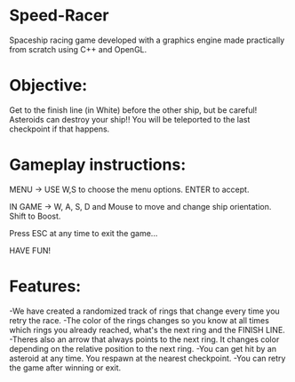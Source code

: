 # Speed-Racer
Spaceship racing game developed with a graphics engine made practically from scratch using C++ and OpenGL.

# Objective:
Get to the finish line (in White) before the other ship, but be careful! Asteroids can destroy
your ship!! You will be teleported to the last checkpoint if that happens.



# Gameplay instructions:

MENU -> USE W,S to choose the menu options. ENTER to accept.

IN GAME -> W, A, S, D and Mouse to move and change ship orientation. Shift to Boost.

Press ESC at any time to exit the game...

HAVE FUN!


# Features:
-We have created a randomized track of rings that change every time you retry the race.
-The color of the rings changes so you know at all times which rings you already reached, what's the next ring and the FINISH LINE.
-Theres also an arrow that always points to the next ring. It changes color depending on the relative position to the next ring.
-You can get hit by an asteroid at any time. You respawn at the nearest checkpoint.
-You can retry the game after winning or exit.
